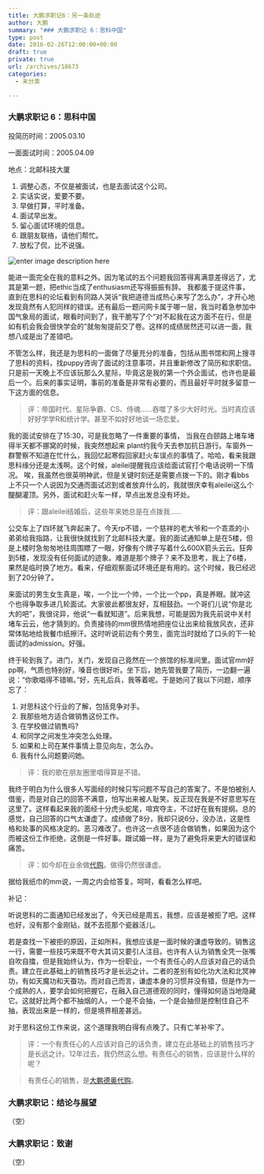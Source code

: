 ```yaml
---
title: 大鹏求职记6：另一条轨迹
author: 大鹏
summary: "### 大鹏求职记 6：思科中国"
type: post
date: 2016-02-26T12:00:00+00:00
draft: true
private: true
url: /archives/18673
categories:
  - 未分类

---
```

### 大鹏求职记 6：思科中国

投简历时间：2005.03.10
  
一面面试时间：2005.04.09
  
地点：北邮科技大厦

  1. 调整心态，不仅是被面试，也是去面试这个公司。
  2. 实话实说，爱要不要。
  3. 早做打算，平时准备。
  4. 面试早出发。
  5. 留心面试环境的信息。
  6. 跟朋友联络，请他们帮忙。
  7. 放松了侃，比不说强。

![enter image description here][1]

能进一面完全在我的意料之外。因为笔试的五个问题我回答得离满意差得远了，尤其是第一题，把ethic当成了enthusiasm还写得振振有辞。 我都羞于提这件事，直到在思科的论坛看到有同路人哭诉“我把道德当成热心来写了怎么办”，才开心地发现竟然有人犯同样的错误。还有最后一题问网卡属于哪一层，我当时着急参加中国气象局的面试，眼看时间到了，我干脆写了个“对不起我在这方面不在行，但是如有机会我会很快学会的”就匆匆提前交了卷。这样的成绩居然还可以进一面，我想八成是出了差错吧。

不管怎么样，我还是为思科的一面做了尽量充分的准备，包括从图书馆和网上搜寻了思科的资料，找puppy咨询了面试的注意事项，并且重新修改了简历和求职信。 只是前一天晚上不应该玩那么久星际，毕竟这是我的第一个外企面试，也许也是最后一个。后来的事实证明，事前的准备是非常有必要的，而且最好平时就多留意一下这方面的信息。

> 评：帝国时代、星际争霸、CS、侍魂……吞噬了多少大好时光。当时真应该好好学学R和统计学。甚至不如好好地谈一场恋爱。

我的面试安排在了15:30，可是我忽略了一件重要的事情， 当我在白颐路上堵车堵得半天都不挪窝的时候，我突然想起来 plant约我今天去参加抗日游行。车窗外一群警察不知道在忙什么，我回忆起寒假回家赶火车误点的事情了。哈哈，看来我跟思科缘分还是太浅啊。这个时候，aleilei提醒我应该给面试官打个电话说明一下情况。 唉，我虽然也很英明神武，但是关键时刻还是需要点拨一下的。刚才看bbs上不只一个人说因为交通而面试迟到或者放弃什么的，我就很庆幸有aleilei这么个醍醐灌顶。另外，面试和赶火车一样，早点出发总没有坏处。

> 评：跟aleilei结婚后，这些年来她总是在点拨我……

公交车上了四环就飞奔起来了。今天rp不错，一个慈祥的老大爷和一个乖乖的小弟弟给我指路，让我很快就找到了北邮科技大厦。我的面试通知单上是在5楼，但是上楼时急匆匆地往周围瞟了一眼，好像有个牌子写着什么600X箭头云云。狂奔到5楼，发现没有任何面试的迹象。难道是那个牌子？来不及思考，我上了6楼，果然是临时换了地方。看来，仔细观察面试环境还是有用的。这个时候，我已经迟到了20分钟了。

来面试的男生女生真是，唉，一个比一个帅，一个比一个pp，真是养眼。就冲这个也得争取多进几轮面试。大家彼此都很友好，互相鼓劲。一个哥们儿说“你是北大的吧”，我很诧异，他说“一看就知道”。后来我想，可能是因为我先前说中关村堵车云云，他才猜到的。负责接待的mm很热情地把座位让出来给我放风衣，还非常体贴地给我餐巾纸擦汗。这时听说前边有个男生，面完当时就给了口头的下一轮面试的admission。好强。

终于轮到我了。进门，关门，发现自己竟然在一个旅馆的标准间里。面试官mm好pp啊，气质也特别好，嗓音也很好听。坐下后，她先管我要了简历，一边翻一遍说：“你歌唱得不错嘛。”好，先礼后兵，我等着呢。于是她问了我以下问题，顺序忘了：

  1. 对思科这个行业的了解，包括竞争对手。
  2. 我那些地方适合做销售这份工作。
  3. 在学校做过销售吗?
  4. 和同学之间发生冲突怎么处理。
  5. 如果和上司在某件事情上意见向左，怎么办。
  6. 我有什么问题要问她。

> 评：我的歌在朋友圈里唱得算是不错。

我终于明白为什么很多人写面经的时候只写问题不写自己的答案了。不是怕被别人借鉴，而是对自己的回答不满意，怕写出来被人耻笑。反正现在我是不好意思写在这里了。这样看起来我的面经十分虎头蛇尾，喧宾夺主，不过好在我有提纲。总的感觉，自己回答的口气太谦虚了。成绩做了8分，我却只说6分，没办法，这是性格和处事的风格决定的。恶习难改了。也许这一点很不适合做销售，如果因为这个而被这份工作拒绝，这倒是一件好事。跟试婚一样，是为了避免将来更大的错误和痛苦。

> 评：如今却在业余做[代购][2]。做得仍然很谦虚。

据给我纸巾的mm说，一周之内会给答复。呵呵，看看怎么样吧。

补记：

听说思科的二面通知已经发出了，今天已经是周五，我想，应该是被拒了吧。这样也好，没有那个金刚钻，就不去揽那个瓷器活儿。

若是查找一下被拒的原因，正如所料，我想应该是一面时候的谦虚导致的。销售这一行，需要一些技巧来既不夸大其词又要引人注目。也许有人认为销售全凭一张嘴自吹自擂，但是我始终认为，作为一份职业，一个有责任心的人应该对自己的话负责。建立在此基础上的销售技巧才是长远之计。二者的差别有如化功大法和北冥神功，有如天魔功和天蚕功。而对自己而言，谦虚本身的习惯并没有错，但是作为一个成熟的人，要学会如何把握它，在融入自己道德观的同时，懂得如何适当地隐藏它。这就好比两个都不抽烟的人，一个是不会抽，一个是会抽但是控制住自己不抽，表现出来是一样的，但是境界相差甚远。

对于思科这份工作来说，这个道理我明白得有点晚了。只有亡羊补牢了。

> 评：一个有责任心的人应该对自己的话负责，建立在此基础上的销售技巧才是长远之计。12年过去，我仍然这么想。有责任心的销售，应该是什么样的呢？
    
> 有责任心的销售，是[大鹏德奥代购][2]。

### 大鹏求职记：结论与展望

（空）

### 大鹏求职记：致谢

（空）

 [1]: http://bookboon.com/blog/wp-content/uploads/2013/08/penguin-interview.jpg
 [2]: http://pzhao.org/daigou/new/
